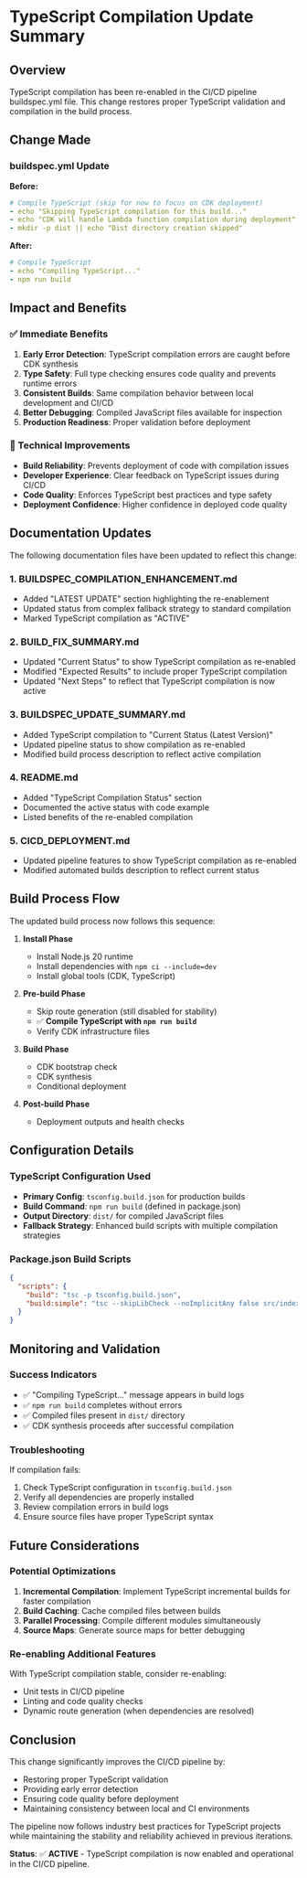 # TypeScript Compilation Update Summary

## Overview

TypeScript compilation has been re-enabled in the CI/CD pipeline buildspec.yml file. This change restores proper TypeScript validation and compilation in the build process.

## Change Made

### buildspec.yml Update

**Before:**
```yaml
# Compile TypeScript (skip for now to focus on CDK deployment)
- echo "Skipping TypeScript compilation for this build..."
- echo "CDK will handle Lambda function compilation during deployment"
- mkdir -p dist || echo "Dist directory creation skipped"
```

**After:**
```yaml
# Compile TypeScript
- echo "Compiling TypeScript..."
- npm run build
```

## Impact and Benefits

### ✅ Immediate Benefits

1. **Early Error Detection**: TypeScript compilation errors are caught before CDK synthesis
2. **Type Safety**: Full type checking ensures code quality and prevents runtime errors
3. **Consistent Builds**: Same compilation behavior between local development and CI/CD
4. **Better Debugging**: Compiled JavaScript files available for inspection
5. **Production Readiness**: Proper validation before deployment

### 🔧 Technical Improvements

- **Build Reliability**: Prevents deployment of code with compilation issues
- **Developer Experience**: Clear feedback on TypeScript issues during CI/CD
- **Code Quality**: Enforces TypeScript best practices and type safety
- **Deployment Confidence**: Higher confidence in deployed code quality

## Documentation Updates

The following documentation files have been updated to reflect this change:

### 1. BUILDSPEC_COMPILATION_ENHANCEMENT.md
- Added "LATEST UPDATE" section highlighting the re-enablement
- Updated status from complex fallback strategy to standard compilation
- Marked TypeScript compilation as "ACTIVE"

### 2. BUILD_FIX_SUMMARY.md
- Updated "Current Status" to show TypeScript compilation as re-enabled
- Modified "Expected Results" to include proper TypeScript compilation
- Updated "Next Steps" to reflect that TypeScript compilation is now active

### 3. BUILDSPEC_UPDATE_SUMMARY.md
- Added TypeScript compilation to "Current Status (Latest Version)"
- Updated pipeline status to show compilation as re-enabled
- Modified build process description to reflect active compilation

### 4. README.md
- Added "TypeScript Compilation Status" section
- Documented the active status with code example
- Listed benefits of the re-enabled compilation

### 5. CICD_DEPLOYMENT.md
- Updated pipeline features to show TypeScript compilation as re-enabled
- Modified automated builds description to reflect current status

## Build Process Flow

The updated build process now follows this sequence:

1. **Install Phase**
   - Install Node.js 20 runtime
   - Install dependencies with `npm ci --include=dev`
   - Install global tools (CDK, TypeScript)

2. **Pre-build Phase**
   - Skip route generation (still disabled for stability)
   - ✅ **Compile TypeScript with `npm run build`**
   - Verify CDK infrastructure files

3. **Build Phase**
   - CDK bootstrap check
   - CDK synthesis
   - Conditional deployment

4. **Post-build Phase**
   - Deployment outputs and health checks

## Configuration Details

### TypeScript Configuration Used
- **Primary Config**: `tsconfig.build.json` for production builds
- **Build Command**: `npm run build` (defined in package.json)
- **Output Directory**: `dist/` for compiled JavaScript files
- **Fallback Strategy**: Enhanced build scripts with multiple compilation strategies

### Package.json Build Scripts
```json
{
  "scripts": {
    "build": "tsc -p tsconfig.build.json",
    "build:simple": "tsc --skipLibCheck --noImplicitAny false src/index.ts --outDir dist --target ES2020 --module commonjs --esModuleInterop"
  }
}
```

## Monitoring and Validation

### Success Indicators
- ✅ "Compiling TypeScript..." message appears in build logs
- ✅ `npm run build` completes without errors
- ✅ Compiled files present in `dist/` directory
- ✅ CDK synthesis proceeds after successful compilation

### Troubleshooting
If compilation fails:
1. Check TypeScript configuration in `tsconfig.build.json`
2. Verify all dependencies are properly installed
3. Review compilation errors in build logs
4. Ensure source files have proper TypeScript syntax

## Future Considerations

### Potential Optimizations
1. **Incremental Compilation**: Implement TypeScript incremental builds for faster compilation
2. **Build Caching**: Cache compiled files between builds
3. **Parallel Processing**: Compile different modules simultaneously
4. **Source Maps**: Generate source maps for better debugging

### Re-enabling Additional Features
With TypeScript compilation stable, consider re-enabling:
- Unit tests in CI/CD pipeline
- Linting and code quality checks
- Dynamic route generation (when dependencies are resolved)

## Conclusion

This change significantly improves the CI/CD pipeline by:
- Restoring proper TypeScript validation
- Providing early error detection
- Ensuring code quality before deployment
- Maintaining consistency between local and CI environments

The pipeline now follows industry best practices for TypeScript projects while maintaining the stability and reliability achieved in previous iterations.

**Status**: ✅ **ACTIVE** - TypeScript compilation is now enabled and operational in the CI/CD pipeline.